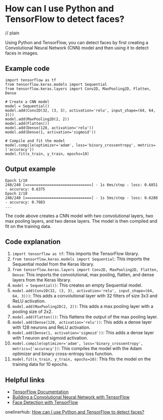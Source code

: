 # How can I use Python and TensorFlow to detect faces?
// plain

Using Python and TensorFlow, you can detect faces by first creating a Convolutional Neural Network (CNN) model and then using it to detect faces in images.

## Example code

```
import tensorflow as tf
from tensorflow.keras.models import Sequential
from tensorflow.keras.layers import Conv2D, MaxPooling2D, Flatten, Dense

# Create a CNN model
model = Sequential()
model.add(Conv2D(32, (3, 3), activation='relu', input_shape=(64, 64, 3)))
model.add(MaxPooling2D(2, 2))
model.add(Flatten())
model.add(Dense(128, activation='relu'))
model.add(Dense(1, activation='sigmoid'))

# Compile and fit the model
model.compile(optimizer='adam', loss='binary_crossentropy', metrics=['accuracy'])
model.fit(x_train, y_train, epochs=10)
```
## Output example

```
Epoch 1/10
240/240 [==============================] - 1s 6ms/step - loss: 0.6851 - accuracy: 0.6375
Epoch 2/10
240/240 [==============================] - 1s 5ms/step - loss: 0.6288 - accuracy: 0.7083
...
```

The code above creates a CNN model with two convolutional layers, two max pooling layers, and two dense layers. The model is then compiled and fit on the training data.

## Code explanation


1. `import tensorflow as tf`: This imports the TensorFlow library.
2. `from tensorflow.keras.models import Sequential`: This imports the Sequential model from the Keras library.
3. `from tensorflow.keras.layers import Conv2D, MaxPooling2D, Flatten, Dense`: This imports the convolutional, max pooling, flatten, and dense layers from the Keras library.
4. `model = Sequential()`: This creates an empty Sequential model.
5. `model.add(Conv2D(32, (3, 3), activation='relu', input_shape=(64, 64, 3)))`: This adds a convolutional layer with 32 filters of size 3x3 and ReLU activation.
6. `model.add(MaxPooling2D(2, 2))`: This adds a max pooling layer with a pooling size of 2x2.
7. `model.add(Flatten())`: This flattens the output of the max pooling layer.
8. `model.add(Dense(128, activation='relu'))`: This adds a dense layer with 128 neurons and ReLU activation.
9. `model.add(Dense(1, activation='sigmoid'))`: This adds a dense layer with 1 neuron and sigmoid activation.
10. `model.compile(optimizer='adam', loss='binary_crossentropy', metrics=['accuracy'])`: This compiles the model with the Adam optimizer and binary cross-entropy loss function.
11. `model.fit(x_train, y_train, epochs=10)`: This fits the model on the training data for 10 epochs.

## Helpful links

- [TensorFlow Documentation](https://www.tensorflow.org/guide/keras/overview)
- [Building a Convolutional Neural Network with TensorFlow](https://machinelearningmastery.com/convolutional-neural-networks-for-beginners-with-tensorflow/)
- [Face Detection with TensorFlow](https://www.tensorflow.org/tutorials/images/face_detection)

onelinerhub: [How can I use Python and TensorFlow to detect faces?](https://onelinerhub.com/python-tensorflow/how-can-i-use-python-and-tensorflow-to-detect-faces)